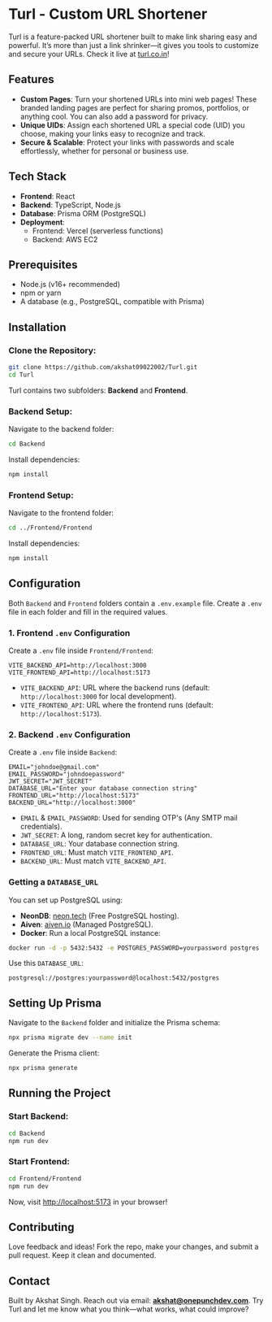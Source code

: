 Turl - Custom URL Shortener
=======================================

Turl is a feature-packed URL shortener built to make link sharing easy and powerful. It’s more than just a link shrinker—it gives you tools to customize and secure your URLs. Check it live at [turl.co.in](https://turl.co.in)!

## Features
- **Custom Pages**: Turn your shortened URLs into mini web pages! These branded landing pages are perfect for sharing promos, portfolios, or anything cool. You can also add a password for privacy.
- **Unique UIDs**: Assign each shortened URL a special code (UID) you choose, making your links easy to recognize and track.
- **Secure & Scalable**: Protect your links with passwords and scale effortlessly, whether for personal or business use.

## Tech Stack
- **Frontend**: React
- **Backend**: TypeScript, Node.js
- **Database**: Prisma ORM (PostgreSQL)
- **Deployment**:
  - Frontend: Vercel (serverless functions)
  - Backend: AWS EC2

## Prerequisites
- Node.js (v16+ recommended)
- npm or yarn
- A database (e.g., PostgreSQL, compatible with Prisma)

## Installation

### Clone the Repository:
```bash
git clone https://github.com/akshat09022002/Turl.git
cd Turl
```
Turl contains two subfolders: **Backend** and **Frontend**.

### Backend Setup:
Navigate to the backend folder:
```bash
cd Backend
```
Install dependencies:
```bash
npm install
```

### Frontend Setup:
Navigate to the frontend folder:
```bash
cd ../Frontend/Frontend
```
Install dependencies:
```bash
npm install
```

## Configuration
Both `Backend` and `Frontend` folders contain a `.env.example` file. Create a `.env` file in each folder and fill in the required values.

### 1. Frontend `.env` Configuration
Create a `.env` file inside `Frontend/Frontend`:
```
VITE_BACKEND_API=http://localhost:3000
VITE_FRONTEND_API=http://localhost:5173
```
- `VITE_BACKEND_API`: URL where the backend runs (default: `http://localhost:3000` for local development).
- `VITE_FRONTEND_API`: URL where the frontend runs (default: `http://localhost:5173`).

### 2. Backend `.env` Configuration
Create a `.env` file inside `Backend`:
```
EMAIL="johndoe@gmail.com"
EMAIL_PASSWORD="johndoepassword"
JWT_SECRET="JWT_SECRET"
DATABASE_URL="Enter your database connection string"
FRONTEND_URL="http://localhost:5173"
BACKEND_URL="http://localhost:3000"
```
- `EMAIL` & `EMAIL_PASSWORD`: Used for sending OTP's (Any SMTP mail credentials).
- `JWT_SECRET`: A long, random secret key for authentication.
- `DATABASE_URL`: Your database connection string.
- `FRONTEND_URL`: Must match `VITE_FRONTEND_API`.
- `BACKEND_URL`: Must match `VITE_BACKEND_API`.

### Getting a `DATABASE_URL`
You can set up PostgreSQL using:
- **NeonDB**: [neon.tech](https://neon.tech) (Free PostgreSQL hosting).
- **Aiven**: [aiven.io](https://aiven.io) (Managed PostgreSQL).
- **Docker**: Run a local PostgreSQL instance:
```bash
docker run -d -p 5432:5432 -e POSTGRES_PASSWORD=yourpassword postgres
```
Use this `DATABASE_URL`:
```
postgresql://postgres:yourpassword@localhost:5432/postgres
```

## Setting Up Prisma
Navigate to the `Backend` folder and initialize the Prisma schema:
```bash
npx prisma migrate dev --name init
```
Generate the Prisma client:
```bash
npx prisma generate
```

## Running the Project

### Start Backend:
```bash
cd Backend
npm run dev
```

### Start Frontend:
```bash
cd Frontend/Frontend
npm run dev
```
Now, visit [http://localhost:5173](http://localhost:5173) in your browser!

## Contributing
Love feedback and ideas! Fork the repo, make your changes, and submit a pull request. Keep it clean and documented.

## Contact
Built by Akshat Singh. Reach out via email: **akshat@onepunchdev.com**. Try Turl and let me know what you think—what works, what could improve?


